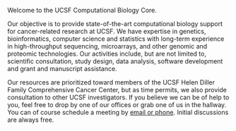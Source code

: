 Welcome to the UCSF Computational Biology Core.

Our objective is to provide state-of-the-art computational biology
support for cancer-related research at UCSF.  We have expertise in
genetics, bioinformatics, computer science and statistics with
long-term experience in high-throughput sequencing, microarrays, and
other genomic and proteomic technologies.  Our activities include, but
are not limited to, scientific consultation, study design, data
analysis, software development and grant and manuscript assistance.

Our resources are prioritized toward members of the UCSF Helen Diller
Family Comprehensive Cancer Center, but as time permits, we also
provide consultation to other UCSF investigators. If you believe we
can be of help to you, feel free to drop by one of our offices or grab
one of us in the hallway.  You can of course schedule a meeting by
[email or phone](/contact/index.html).  Initial discussions are
always free.
